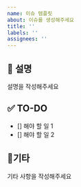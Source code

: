 ```yaml
---
name: 이슈 템플릿
about: 이슈를 생성해주세요
title: ''
labels: ''
assignees: ''
---
```


## 📝 설명

설명을 작성해주세요

## ✅ TO-DO

- [] 해야 할 일 1
- [] 해야 할 일 2

## 🔔기타

기타 사항을 작성해주세요
